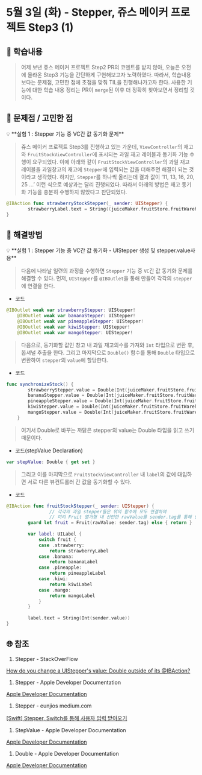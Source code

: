 # 5월 3일 (화) - Stepper, 쥬스 메이커 프로젝트 Step3 (1)

## 🐣 학습내용

> 어제 보낸 쥬스 메이커 프로젝트 Step2 PR의 코멘트를 받지 않아, 오늘은 오전에 올라온 Step3 기능을 간단하게 구현해보고자 노력하였다. 따라서, 학습내용 보다는 문제점, 고민한 점에 초점을 맞춰 TIL을 진행해나가고자 한다. 사용한 기능에 대한 학습 내용 정리는 PR이 `merge`된 이후 더 정확히 찾아보면서 정리할 것이다.
> 

## 🐥 문제점 / 고민한 점

<aside>
💡 **실험 1 : Stepper 기능 중 VC간 값 동기화 문제**

</aside>

> 쥬스 메이커 프로젝트 Step3를 진행하고 있는 가운데, `ViewController`의 재고와 `FruitStockViewController`에 표시되는 과일 재고 레이블과 동기화 기능 수행이 요구되었다. 이에 아래와 같이 `FruitStockViewController`의 과일 재고 레이블을 과일창고의 재고에 `Stepper`에 입력되는 값을 더해주면 해결이 되는 것이라고 생각했다. 하지만, `Stepper`를 하나씩 올리는데 결과 값이 ‘11, 13, 16, 20, 25 ...’ 이런 식으로 예상과는 달리 진행되었다. 따라서 아래의 방법은 재고 동기화 기능을 충분히 수행하지 않았다고 판단되었다.
> 

```swift
@IBAction func strawberryStockStepper(_ sender: UIStepper) {
		strawberryLabel.text = String((juiceMaker.fruitStore.fruitWarehouse[.strawberry] ?? 0) + Int(sender.value))
}
```

## 🐓 해결방법

<aside>
💡 **실험 1 : Stepper 기능 중 VC간 값 동기화 - UIStepper 생성 및 stepper.value사용**

</aside>

> 다음에 나타날 일련의 과정을 수행하면 `Stepper` 기능 중 `VC`간 값 동기화 문제를 해결할 수 있다. 먼저, `UIStepper`를 `@IBOutlet`을 통해 만들어 각각의 `stepper`에 연결을 한다.
> 

- 코드

```swift
@IBOutlet weak var strawberryStepper: UIStepper!
    @IBOutlet weak var bananaStepper: UIStepper!
    @IBOutlet weak var pineappleStepper: UIStepper!
    @IBOutlet weak var kiwiStepper: UIStepper!
    @IBOutlet weak var mangoStepper: UIStepper!
```

> 다음으로, 동기화할 값인 창고 내 과일 재고의수를 가져와 `Int` 타입으로 변환 후, 옵셔널 추출을 한다. 그리고 마지막으로 `Double()` 함수를 통해 `Double` 타입으로 변환하여 `stepper`의 `value`에 할당한다.
> 

- 코드

```swift
func synchronizeStock() {
        strawberryStepper.value = Double(Int(juiceMaker.fruitStore.fruitWarehouse[.strawberry] ?? 0))
        bananaStepper.value = Double(Int(juiceMaker.fruitStore.fruitWarehouse[.banana] ?? 0))
        pineappleStepper.value = Double(Int(juiceMaker.fruitStore.fruitWarehouse[.pineapple] ?? 0))
        kiwiStepper.value = Double(Int(juiceMaker.fruitStore.fruitWarehouse[.kiwi] ?? 0))
        mangoStepper.value = Double(Int(juiceMaker.fruitStore.fruitWarehouse[.mango] ?? 0))
    }
```

> 여기서 Double로 바꾸는 까닭은 stepper의 value는 Double 타입을 읽고 쓰기 때문이다.
> 

- 코드(stepValue Declaration)

```swift
var stepValue: Double { get set }
```

> 그리고 이를 마지막으로 `FruitStockViewController` 내 `label`의 값에 대입하면 서로 다른 뷰컨트롤러 간 값을 동기화할 수 있다.
> 

- 코드

```swift
@IBAction func fruitStockStepper(_ sender: UIStepper) {
				// 각각의 과일 stepper들은 위의 함수에 모두 연결하여 
				// 미리 Fruit 열거형 내 선언한 rawValue를 sender.tag를 통해 인덱싱
        guard let fruit = Fruit(rawValue: sender.tag) else { return }
        
        var label: UILabel {
            switch fruit {
            case .strawberry:
                return strawberryLabel
            case .banana:
                return bananaLabel
            case .pineapple:
                return pineappleLabel
            case .kiwi:
                return kiwiLabel
            case .mango:
                return mangoLabel
            }
        }
        
        label.text = String(Int(sender.value))
}
```

## 🌐 참조

1. Stepper - StackOverFlow

[How do you change a UIStepper's value: Double outside of its @IBAction?](https://stackoverflow.com/questions/44058232/how-do-you-change-a-uisteppers-value-double-outside-of-its-ibaction)

1. Stepper - Apple Developer Documentation

[Apple Developer Documentation](https://developer.apple.com/documentation/swiftui/stepper)

1. Stepper - eunjios medium.com

[[Swift] Stepper, Switch를 통해 사용자 입력 받아오기](https://medium.com/eunjios-dev-blog/swift-stepper-switch%EB%A5%BC-%ED%86%B5%ED%95%B4-%EC%82%AC%EC%9A%A9%EC%9E%90-%EC%9E%85%EB%A0%A5-%EB%B0%9B%EC%95%84%EC%98%A4%EA%B8%B0-e2c819e1565b)

1. StepValue - Apple Developer Documentation

[Apple Developer Documentation](https://developer.apple.com/documentation/uikit/uistepper/1624083-stepvalue)

1. Double - Apple Developer Documentation

[Apple Developer Documentation](https://developer.apple.com/documentation/swift/double)